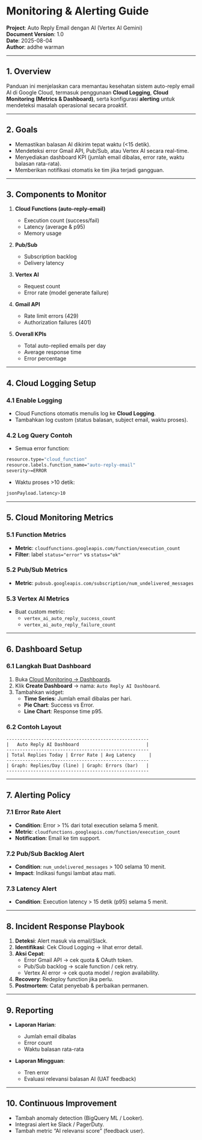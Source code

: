 # **Monitoring & Alerting Guide**

**Project**: Auto Reply Email dengan AI (Vertex AI Gemini)  
**Document Version**: 1.0  
**Date**: 2025-08-04  
**Author**: addhe warman  

---

## **1. Overview**

Panduan ini menjelaskan cara memantau kesehatan sistem auto-reply email AI di Google Cloud, termasuk penggunaan **Cloud Logging**, **Cloud Monitoring (Metrics & Dashboard)**, serta konfigurasi **alerting** untuk mendeteksi masalah operasional secara proaktif.

---

## **2. Goals**

* Memastikan balasan AI dikirim tepat waktu (<15 detik).  
* Mendeteksi error Gmail API, Pub/Sub, atau Vertex AI secara real-time.  
* Menyediakan dashboard KPI (jumlah email dibalas, error rate, waktu balasan rata-rata).  
* Memberikan notifikasi otomatis ke tim jika terjadi gangguan.  

---

## **3. Components to Monitor**

1. **Cloud Functions (auto-reply-email)**  
   * Execution count (success/fail)  
   * Latency (average & p95)  
   * Memory usage  

2. **Pub/Sub**  
   * Subscription backlog  
   * Delivery latency  

3. **Vertex AI**  
   * Request count  
   * Error rate (model generate failure)  

4. **Gmail API**  
   * Rate limit errors (429)  
   * Authorization failures (401)  

5. **Overall KPIs**  
   * Total auto-replied emails per day  
   * Average response time  
   * Error percentage  

---

## **4. Cloud Logging Setup**

### **4.1 Enable Logging**

* Cloud Functions otomatis menulis log ke **Cloud Logging**.  
* Tambahkan log custom (status balasan, subject email, waktu proses).  

### **4.2 Log Query Contoh**

* Semua error function:  
```bash
resource.type="cloud_function"  
resource.labels.function_name="auto-reply-email"  
severity>=ERROR  
```  

* Waktu proses >10 detik:  
```bash
jsonPayload.latency>10  
```  

---

## **5. Cloud Monitoring Metrics**

### **5.1 Function Metrics**

* **Metric**: `cloudfunctions.googleapis.com/function/execution_count`  
* **Filter**: label `status="error"` vs `status="ok"`  

### **5.2 Pub/Sub Metrics**

* **Metric**: `pubsub.googleapis.com/subscription/num_undelivered_messages`  

### **5.3 Vertex AI Metrics**

* Buat custom metric:  
  * `vertex_ai_auto_reply_success_count`  
  * `vertex_ai_auto_reply_failure_count`  

---

## **6. Dashboard Setup**

### **6.1 Langkah Buat Dashboard**

1. Buka [Cloud Monitoring → Dashboards](https://console.cloud.google.com/monitoring/dashboards).  
2. Klik **Create Dashboard** → nama: `Auto Reply AI Dashboard`.  
3. Tambahkan widget:  
   * **Time Series**: Jumlah email dibalas per hari.  
   * **Pie Chart**: Success vs Error.  
   * **Line Chart**: Response time p95.  

### **6.2 Contoh Layout**

```
-----------------------------------------------------  
|   Auto Reply AI Dashboard                         |  
-----------------------------------------------------  
| Total Replies Today | Error Rate | Avg Latency     |  
-----------------------------------------------------  
| Graph: Replies/Day (line) | Graph: Errors (bar)   |  
-----------------------------------------------------  
```  

---

## **7. Alerting Policy**

### **7.1 Error Rate Alert**

* **Condition**: Error > 1% dari total execution selama 5 menit.  
* **Metric**: `cloudfunctions.googleapis.com/function/execution_count`  
* **Notification**: Email ke tim support.  

### **7.2 Pub/Sub Backlog Alert**

* **Condition**: `num_undelivered_messages` > 100 selama 10 menit.  
* **Impact**: Indikasi fungsi lambat atau mati.  

### **7.3 Latency Alert**

* **Condition**: Execution latency > 15 detik (p95) selama 5 menit.  

---

## **8. Incident Response Playbook**

1. **Deteksi**: Alert masuk via email/Slack.  
2. **Identifikasi**: Cek Cloud Logging → lihat error detail.  
3. **Aksi Cepat**:  
   * Error Gmail API → cek quota & OAuth token.  
   * Pub/Sub backlog → scale function / cek retry.  
   * Vertex AI error → cek quota model / region availability.  
4. **Recovery**: Redeploy function jika perlu.  
5. **Postmortem**: Catat penyebab & perbaikan permanen.  

---

## **9. Reporting**

* **Laporan Harian**:  
  * Jumlah email dibalas  
  * Error count  
  * Waktu balasan rata-rata  

* **Laporan Mingguan**:  
  * Tren error  
  * Evaluasi relevansi balasan AI (UAT feedback)  

---

## **10. Continuous Improvement**

* Tambah anomaly detection (BigQuery ML / Looker).  
* Integrasi alert ke Slack / PagerDuty.  
* Tambah metric “AI relevansi score” (feedback user).

